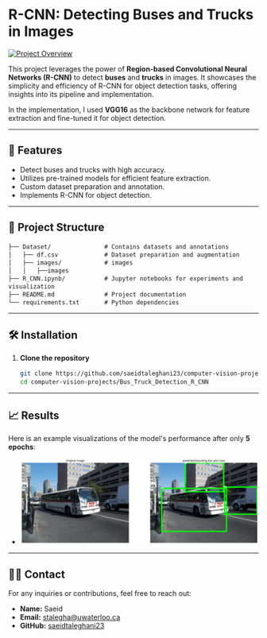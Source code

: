 # R-CNN: Detecting Buses and Trucks in Images

[![Project Overview](https://img.shields.io/badge/Original-Paper-blue)](https://arxiv.org/abs/1311.2524) <!-- Link to the original paper -->

This project leverages the power of **Region-based Convolutional Neural Networks (R-CNN)** to detect **buses** and **trucks** in images. It showcases the simplicity and efficiency of R-CNN for object detection tasks, offering insights into its pipeline and implementation.

In the implementation, I used **VGG16** as the backbone network for feature extraction and fine-tuned it for object detection.


---

## 🚀 Features

- Detect buses and trucks with high accuracy.
- Utilizes pre-trained models for efficient feature extraction.
- Custom dataset preparation and annotation.
- Implements R-CNN for object detection.

---

## 📁 Project Structure

```plaintext
├── Dataset/               # Contains datasets and annotations
│   ├── df.csv             # Dataset preparation and augmentation
│   ├── images/            # images
│   │   ├──images
├── R_CNN.ipynb/           # Jupyter notebooks for experiments and visualization 
├── README.md              # Project documentation
└── requirements.txt       # Python dependencies
````

---
## 🛠️ Installation

1. **Clone the repository**  
   ```bash
   git clone https://github.com/saeidtaleghani23/computer-vision-projects.git
   cd computer-vision-projects/Bus_Truck_Detection_R_CNN
   ```  
---
## 📈 Results
Here is an example visualizations of the model's performance after only **5 epochs**:

- 
  ![Output](https://raw.githubusercontent.com/saeidtaleghani23/Computer_Vision_Projects/main/Bus_Truck_Detection_R_CNN/output.png)
---
## 🙋‍♂️ Contact

For any inquiries or contributions, feel free to reach out:

- **Name:** Saeid 
- **Email:** stalegha@uwaterloo.ca 
- **GitHub:** [saeidtaleghani23](https://github.com/saeidtaleghani23)


